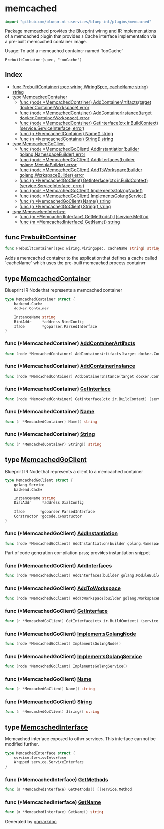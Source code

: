 <!-- Code generated by gomarkdoc. DO NOT EDIT -->

# memcached

```go
import "github.com/blueprint-uservices/blueprint/plugins/memcached"
```

Package memcached provides the Blueprint wiring and IR implementations of a memcached plugin that provides a Cache interface implementation via a pre\-built memcached container image.

Usage: To add a memcached container named \`fooCache\`

```
PrebuiltContainer(spec, "fooCache")
```

## Index

- [func PrebuiltContainer\(spec wiring.WiringSpec, cacheName string\) string](<#PrebuiltContainer>)
- [type MemcachedContainer](<#MemcachedContainer>)
  - [func \(node \*MemcachedContainer\) AddContainerArtifacts\(target docker.ContainerWorkspace\) error](<#MemcachedContainer.AddContainerArtifacts>)
  - [func \(node \*MemcachedContainer\) AddContainerInstance\(target docker.ContainerWorkspace\) error](<#MemcachedContainer.AddContainerInstance>)
  - [func \(node \*MemcachedContainer\) GetInterface\(ctx ir.BuildContext\) \(service.ServiceInterface, error\)](<#MemcachedContainer.GetInterface>)
  - [func \(n \*MemcachedContainer\) Name\(\) string](<#MemcachedContainer.Name>)
  - [func \(n \*MemcachedContainer\) String\(\) string](<#MemcachedContainer.String>)
- [type MemcachedGoClient](<#MemcachedGoClient>)
  - [func \(node \*MemcachedGoClient\) AddInstantiation\(builder golang.NamespaceBuilder\) error](<#MemcachedGoClient.AddInstantiation>)
  - [func \(node \*MemcachedGoClient\) AddInterfaces\(builder golang.ModuleBuilder\) error](<#MemcachedGoClient.AddInterfaces>)
  - [func \(node \*MemcachedGoClient\) AddToWorkspace\(builder golang.WorkspaceBuilder\) error](<#MemcachedGoClient.AddToWorkspace>)
  - [func \(n \*MemcachedGoClient\) GetInterface\(ctx ir.BuildContext\) \(service.ServiceInterface, error\)](<#MemcachedGoClient.GetInterface>)
  - [func \(node \*MemcachedGoClient\) ImplementsGolangNode\(\)](<#MemcachedGoClient.ImplementsGolangNode>)
  - [func \(node \*MemcachedGoClient\) ImplementsGolangService\(\)](<#MemcachedGoClient.ImplementsGolangService>)
  - [func \(n \*MemcachedGoClient\) Name\(\) string](<#MemcachedGoClient.Name>)
  - [func \(n \*MemcachedGoClient\) String\(\) string](<#MemcachedGoClient.String>)
- [type MemcachedInterface](<#MemcachedInterface>)
  - [func \(m \*MemcachedInterface\) GetMethods\(\) \[\]service.Method](<#MemcachedInterface.GetMethods>)
  - [func \(m \*MemcachedInterface\) GetName\(\) string](<#MemcachedInterface.GetName>)


<a name="PrebuiltContainer"></a>
## func [PrebuiltContainer](<https://gitlab.mpi-sws.org/cld/blueprint2/blueprint/blob/main/plugins/memcached/wiring.go#L19>)

```go
func PrebuiltContainer(spec wiring.WiringSpec, cacheName string) string
```

Adds a memcached container to the application that defines a cache called \`cacheName\` which uses the pre\-built memcached process container

<a name="MemcachedContainer"></a>
## type [MemcachedContainer](<https://gitlab.mpi-sws.org/cld/blueprint2/blueprint/blob/main/plugins/memcached/ir_memcached_container.go#L14-L21>)

Blueprint IR Node that represents a memcached container

```go
type MemcachedContainer struct {
    backend.Cache
    docker.Container

    InstanceName string
    BindAddr     *address.BindConfig
    Iface        *goparser.ParsedInterface
}
```

<a name="MemcachedContainer.AddContainerArtifacts"></a>
### func \(\*MemcachedContainer\) [AddContainerArtifacts](<https://gitlab.mpi-sws.org/cld/blueprint2/blueprint/blob/main/plugins/memcached/ir_memcached_container.go#L78>)

```go
func (node *MemcachedContainer) AddContainerArtifacts(target docker.ContainerWorkspace) error
```



<a name="MemcachedContainer.AddContainerInstance"></a>
### func \(\*MemcachedContainer\) [AddContainerInstance](<https://gitlab.mpi-sws.org/cld/blueprint2/blueprint/blob/main/plugins/memcached/ir_memcached_container.go#L82>)

```go
func (node *MemcachedContainer) AddContainerInstance(target docker.ContainerWorkspace) error
```



<a name="MemcachedContainer.GetInterface"></a>
### func \(\*MemcachedContainer\) [GetInterface](<https://gitlab.mpi-sws.org/cld/blueprint2/blueprint/blob/main/plugins/memcached/ir_memcached_container.go#L73>)

```go
func (node *MemcachedContainer) GetInterface(ctx ir.BuildContext) (service.ServiceInterface, error)
```



<a name="MemcachedContainer.Name"></a>
### func \(\*MemcachedContainer\) [Name](<https://gitlab.mpi-sws.org/cld/blueprint2/blueprint/blob/main/plugins/memcached/ir_memcached_container.go#L69>)

```go
func (n *MemcachedContainer) Name() string
```



<a name="MemcachedContainer.String"></a>
### func \(\*MemcachedContainer\) [String](<https://gitlab.mpi-sws.org/cld/blueprint2/blueprint/blob/main/plugins/memcached/ir_memcached_container.go#L65>)

```go
func (n *MemcachedContainer) String() string
```



<a name="MemcachedGoClient"></a>
## type [MemcachedGoClient](<https://gitlab.mpi-sws.org/cld/blueprint2/blueprint/blob/main/plugins/memcached/ir_client.go#L18-L27>)

Blueprint IR Node that represents a client to a memcached container

```go
type MemcachedGoClient struct {
    golang.Service
    backend.Cache

    InstanceName string
    DialAddr     *address.DialConfig

    Iface       *goparser.ParsedInterface
    Constructor *gocode.Constructor
}
```

<a name="MemcachedGoClient.AddInstantiation"></a>
### func \(\*MemcachedGoClient\) [AddInstantiation](<https://gitlab.mpi-sws.org/cld/blueprint2/blueprint/blob/main/plugins/memcached/ir_client.go#L81>)

```go
func (node *MemcachedGoClient) AddInstantiation(builder golang.NamespaceBuilder) error
```

Part of code generation compilation pass; provides instantiation snippet

<a name="MemcachedGoClient.AddInterfaces"></a>
### func \(\*MemcachedGoClient\) [AddInterfaces](<https://gitlab.mpi-sws.org/cld/blueprint2/blueprint/blob/main/plugins/memcached/ir_client.go#L76>)

```go
func (node *MemcachedGoClient) AddInterfaces(builder golang.ModuleBuilder) error
```



<a name="MemcachedGoClient.AddToWorkspace"></a>
### func \(\*MemcachedGoClient\) [AddToWorkspace](<https://gitlab.mpi-sws.org/cld/blueprint2/blueprint/blob/main/plugins/memcached/ir_client.go#L72>)

```go
func (node *MemcachedGoClient) AddToWorkspace(builder golang.WorkspaceBuilder) error
```



<a name="MemcachedGoClient.GetInterface"></a>
### func \(\*MemcachedGoClient\) [GetInterface](<https://gitlab.mpi-sws.org/cld/blueprint2/blueprint/blob/main/plugins/memcached/ir_client.go#L68>)

```go
func (n *MemcachedGoClient) GetInterface(ctx ir.BuildContext) (service.ServiceInterface, error)
```



<a name="MemcachedGoClient.ImplementsGolangNode"></a>
### func \(\*MemcachedGoClient\) [ImplementsGolangNode](<https://gitlab.mpi-sws.org/cld/blueprint2/blueprint/blob/main/plugins/memcached/ir_client.go#L92>)

```go
func (node *MemcachedGoClient) ImplementsGolangNode()
```



<a name="MemcachedGoClient.ImplementsGolangService"></a>
### func \(\*MemcachedGoClient\) [ImplementsGolangService](<https://gitlab.mpi-sws.org/cld/blueprint2/blueprint/blob/main/plugins/memcached/ir_client.go#L93>)

```go
func (node *MemcachedGoClient) ImplementsGolangService()
```



<a name="MemcachedGoClient.Name"></a>
### func \(\*MemcachedGoClient\) [Name](<https://gitlab.mpi-sws.org/cld/blueprint2/blueprint/blob/main/plugins/memcached/ir_client.go#L44>)

```go
func (n *MemcachedGoClient) Name() string
```



<a name="MemcachedGoClient.String"></a>
### func \(\*MemcachedGoClient\) [String](<https://gitlab.mpi-sws.org/cld/blueprint2/blueprint/blob/main/plugins/memcached/ir_client.go#L40>)

```go
func (n *MemcachedGoClient) String() string
```



<a name="MemcachedInterface"></a>
## type [MemcachedInterface](<https://gitlab.mpi-sws.org/cld/blueprint2/blueprint/blob/main/plugins/memcached/ir_memcached_container.go#L25-L28>)

Memcached interface exposed to other services. This interface can not be modified further.

```go
type MemcachedInterface struct {
    service.ServiceInterface
    Wrapped service.ServiceInterface
}
```

<a name="MemcachedInterface.GetMethods"></a>
### func \(\*MemcachedInterface\) [GetMethods](<https://gitlab.mpi-sws.org/cld/blueprint2/blueprint/blob/main/plugins/memcached/ir_memcached_container.go#L34>)

```go
func (m *MemcachedInterface) GetMethods() []service.Method
```



<a name="MemcachedInterface.GetName"></a>
### func \(\*MemcachedInterface\) [GetName](<https://gitlab.mpi-sws.org/cld/blueprint2/blueprint/blob/main/plugins/memcached/ir_memcached_container.go#L30>)

```go
func (m *MemcachedInterface) GetName() string
```



Generated by [gomarkdoc](<https://github.com/princjef/gomarkdoc>)
